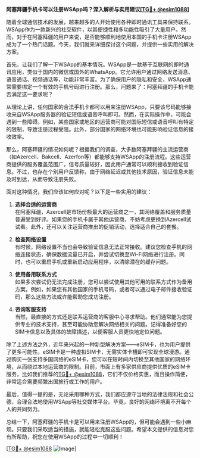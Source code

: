 **阿塞拜疆手机卡可以注册WSApp吗？深入解析与实用建议[[TG💪+ @esim1088](https://t.me/s/esim1088)]**

随着全球通信技术的发展，越来越多的人开始使用各种即时通讯工具来保持联系。WSApp作为一款新兴的社交软件，以其便捷性和多功能性吸引了大量用户。然而，对于在阿塞拜疆的用户来说，是否能够顺利地使用本国的手机卡注册WSApp成为了一个热门话题。今天，我们就来详细探讨这个问题，并提供一些实用的解决方案。

首先，让我们了解一下WSApp的基本情况。WSApp是一款基于互联网的即时通讯应用，类似于国内的微信或国外的WhatsApp。它允许用户通过网络发送消息、语音通话、视频通话等，功能非常丰富。为了确保用户的隐私和安全，WSApp通常需要绑定一个有效的手机号码进行注册。那么，问题来了：阿塞拜疆的手机卡能否满足这一要求呢？

从理论上讲，任何国家的合法手机卡都可以用来注册WSApp，只要该号码能够接收来自WSApp服务器的验证短信或语音呼叫即可。然而，在实际操作中，可能会遇到一些障碍。例如，某些国家或地区的运营商可能对国际短信或语音呼叫有特定的限制，导致注册过程受阻。此外，部分国家的网络环境也可能影响验证信息的接收效率。

那么，阿塞拜疆的情况如何呢？根据我们的调查，大多数阿塞拜疆的主流运营商（如Azercell、Bakcell、Azerfon等）都能够支持WSApp的注册流程。这些运营商提供的服务覆盖范围广，信号质量较好，因此用户通常可以顺利接收到验证信息。不过，也存在个别用户反馈称，由于网络延迟或其他技术原因，验证信息未能及时到达，从而导致注册失败。

面对这种情况，我们应该如何应对呢？以下是一些实用的建议：

1. **选择合适的运营商**  
   在阿塞拜疆，Azercell是市场份额最大的运营商之一，其网络覆盖和服务质量普遍受到好评。如果您的手机卡属于其他运营商，不妨考虑更换到Azercell试试看。此外，还可以关注运营商推出的促销活动，选择适合自己的套餐。

2. **检查网络设置**  
   有时候，网络设置不当也会导致验证信息无法正常接收。建议您检查手机的网络连接状态，确保数据流量已开启，并尝试切换至Wi-Fi网络进行注册。同时，也可以重启手机或重新启动应用程序，以清除潜在的缓存问题。

3. **使用备用联系方式**  
   如果多次尝试仍无法完成注册，您可以尝试使用其他可用的联系方式作为备用方案。例如，如果您有其他国家的手机号码，或者可以通过电子邮件接收验证码，那么这些方法或许能帮助您成功注册。

4. **咨询客服支持**  
   当然，最直接的方式还是联系运营商的客服中心寻求帮助。他们通常能为您提供专业的技术支持，甚至可能协助您解决网络相关的问题。记得准备好您的SIM卡信息以及具体的故障描述，以便客服人员更快地定位问题。

除了上述方法之外，近年来兴起的一种新型解决方案——eSIM卡，也为用户提供了更多可能性。eSIM卡是一种虚拟SIM卡，无需实体卡槽即可实现全球漫游。通过购买一张支持多国网络的eSIM卡，您可以在短时间内切换至其他国家的网络环境，从而绕过本地运营商的限制。目前，市面上有多家供应商提供优质的eSIM卡服务，比如我们推荐的[TG💪+ @esim1088](https://t.me/s/esim1088)，它们不仅价格实惠，而且操作简便，非常适合需要频繁出国旅行或工作的用户。

最后，值得一提的是，无论采用哪种方式，我们都应遵守当地的法律法规和社会公德，合理合法地使用WSApp等社交媒体平台。毕竟，良好的网络环境离不开每个人的共同努力。

总结一下，阿塞拜疆的手机卡是可以用来注册WSApp的，但可能会遇到一些小麻烦。只要我们采取适当的措施，就能轻松克服这些问题。希望本文提供的信息对您有所帮助，祝您在使用WSApp的过程中一切顺利！

[[TG💪+ @esim1088](https://t.me/s/esim1088) ![Image](https://i.postimg.cc/4NQfJmqS/Snipaste-2025-05-13-00-14-12.png)]